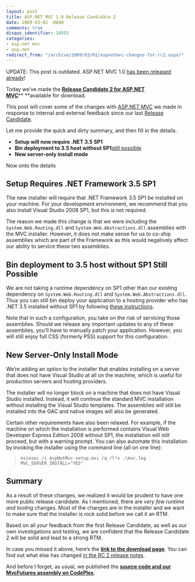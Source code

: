 ```yaml
---
layout: post
title: ASP.NET MVC 1.0 Release Candidate 2
date: 2009-03-02 -0800
comments: true
disqus_identifier: 18593
categories:
- asp.net mvc
- asp.net
redirect_from: "/archive/2009/03/01/aspnetmvc-changes-for-rc2.aspx/"
---
```


UPDATE: This post is outdated. ASP.NET MVC 1.0 [has been released
already](http://haacked.com/archive/2009/03/18/aspnet-mvc-rtw.aspx "ASP.NET MVC 1.0 Release")!

Today we’ve made the [**Release Candidate 2 for ASP.NET
MVC**](http://go.microsoft.com/fwlink/?LinkId=144443 "ASP.NET MVC RC 2 Download Page")** **available
for download.

This post will cover some of the changes with [ASP.NET
MVC](http://asp.net/mvc "ASP.NET MVC Website") we made in response to
internal and external feedback since our last [Release
Candidate](http://haacked.com/archive/2009/01/27/aspnetmvc-release-candidate.aspx "ASP.NET MVC Release Candidate").

Let me provide the quick and dirty summary, and then fill in the
details.

-   **Setup will now require .NET 3.5 SP1**
-   **Bin deployment to 3.5 host without SP1**[still
    possible](http://haacked.com/archive/2008/11/03/bin-deploy-aspnetmvc.aspx "Bin Deploying ASP.NET MVC")
-   **New server-only install mode**

Now onto the details

Setup Requires .NET Framework 3.5 SP1
-------------------------------------

The new installer will require that .NET Framework 3.5 SP1 be installed
on your machine. For your development environment, we recommend that you
also install Visual Studio 2008 SP1, but this is not required.

The reason we made this change is that we were including the
`System.Web.Routing.dll` and `System.Web.Abstractions.dll` assemblies
with the MVC installer. However, it does not make sense for us to
co-ship assemblies which are part of the Framework as this would
negatively affect our ability to service these two assemblies.

Bin deployment to 3.5 host without SP1 Still Possible
-----------------------------------------------------

We are not taking a runtime dependency on SP1 other than our existing
dependency on `System.Web.Routing.dll` and
`System.Web.Abstractions.dll`. Thus you can still bin deploy your
application to a hosting provider who has .NET 3.5 installed without SP1
by following [these
instructions](http://haacked.com/archive/2008/11/03/bin-deploy-aspnetmvc.aspx "Bin Deploy ASP.NET MVC").

Note that in such a configuration, you take on the risk of servicing
those assemblies. Should we release any important updates to any of
these assemblies, you’ll have to manually patch your application.
However, you will still enjoy full CSS (formerly PSS) support for this
configuration.

New Server-Only Install Mode
----------------------------

We’re adding an option to the installer that enables installing on a
server that does not have Visual Studio at all on the machine, which is
useful for production servers and hosting providers.

The installer will no longer block on a machine that does not have
Visual Studio installed. Instead, it will continue the standard MVC
installation without installing the Visual Studio templates. The
assemblies will still be installed into the GAC and native images will
also be generated.

Certain other requirements have also been relaxed. For example, if the
machine on which the installation is performed contains Visual Web
Developer Express Edition 2008 without SP1, the installation will still
proceed, but with a warning prompt. You can also automate this
installation by invoking the installer using the command line (all on
one line):

> `msiexec /i AspNetMvc-setup.msi /q /l*v .\mvc.log MVC_SERVER_INSTALL="YES"`

Summary
-------

As a result of these changes, we realized it would be prudent to have
one more public release candidate. As I mentioned, there are *very few
runtime and tooling* changes. Most of the changes are in the installer
and we want to make sure that the installer is rock solid before we call
it an RTM.

Based on all *your* feedback from the first Release Candidate, as well
as our own investigations and testing, we are confident that the Release
Candidate 2 will be solid and lead to a strong RTM.

In case you missed it above, here’s the **[link to the download
page](http://go.microsoft.com/fwlink/?LinkId=144443 "Download Link")**.
You can find out what else has changed [in the RC 2 release
notes](http://go.microsoft.com/fwlink/?LinkId=137662 "ASP.NET MVC RC 2 Release Notes").

And before I forget, as usual, we published the **[source code and our
MvcFutures assembly on
CodePlex](http://aspnet.codeplex.com/Release/ProjectReleases.aspx?ReleaseId=24142#ReleaseFiles "ASP.NET MVC CodePlex")**.

